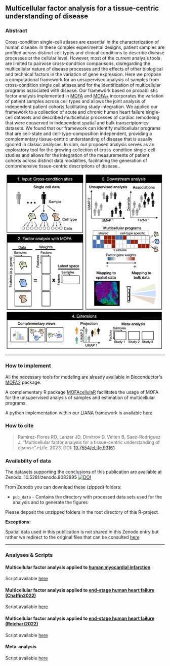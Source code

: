 ## Multicellular factor analysis for a tissue-centric understanding of disease

### Abstract

Cross-condition single-cell atlases are essential in the characterization of human disease. In these complex experimental designs, patient samples are profiled across distinct cell types and clinical conditions to describe disease processes at the cellular level. However, most of the current analysis tools are limited to pairwise cross-condition comparisons, disregarding the multicellular nature of disease processes and the effects of other biological and technical factors in the variation of gene expression. Here we propose a computational framework for an unsupervised analysis of samples from cross-condition single cell atlases and for the identification of multicellular programs associated with disease. Our framework based on probabilistic factor analysis implemented in [MOFA](https://www.embopress.org/doi/full/10.15252/msb.20178124) and [MOFA+](https://genomebiology.biomedcentral.com/articles/10.1186/s13059-020-02015-1) incorporates the variation of patient samples across cell types and allows the joint analysis of independent patient cohorts facilitating study integration. We applied our framework to a collection of acute and chronic human heart failure single-cell datasets and described multicellular processes of cardiac remodeling that were conserved in independent spatial and bulk transcriptomics datasets. We found that our framework can identify multicellular programs that are cell-state and cell-type-composition independent, providing a complementary tissue-centric understanding of disease that is usually ignored in classic analyses. In sum, our proposed analysis serves as an exploratory tool for the growing collection of cross-condition single-cell studies and allows for the integration of the measurements of patient cohorts across distinct data modalities, facilitating the generation of comprehensive tissue-centric descriptions of disease..

<img src="scheme.png" align="center" width="500">

***

### How to implement
 
 All the necessary tools for modeling are already available in Bioconductor's [MOFA2](https://biofam.github.io/MOFA2/) package. 
 
 A complementary R package [MOFAcellulaR](https://github.com/saezlab/MOFAcellulaR) facilitates the usage of MOFA for the unsupervised analysis of samples and estimation of multicellular programs.
 
 A python implementation within our [LIANA](https://github.com/saezlab/liana-py) framework is available [here](https://liana-py.readthedocs.io/en/latest/notebooks/mofacellular.html)

### How to cite
 > Ramirez-Flores RO, Lanzer JD, Dimitrov D, Velten B, Saez-Rodriguez J. “Multicellular factor analysis for a tissue-centric understanding of disease” eLife. 2023. DOI: [10.7554/eLife.93161](https://elifesciences.org/articles/93161)

### Availabilty of data

The datasets supporting the conclusions of this publication are available at Zenodo:
10.5281/zenodo.8082895
[![DOI](https://zenodo.org/badge/DOI/10.5281/zenodo.8082895.svg)](https://zenodo.org/record/8082895)

From Zenodo you can download these (zipped) folders: 

* `pub_data` - Contains the directory with processed data sets used for the analysis and to generate the figures

Please deposit the unzipped folders in the root directory of this R-project.

**Exceptions:**
  
Spatial data used in this publication is not shared in this Zenodo entry but rather we redirect to the original files that can be consulted [here](https://github.com/saezlab/visium_heart)

***

### Analyses & Scripts

#### Multicellular factor analysis applied to [human myocardial infarction](https://www.nature.com/articles/s41586-022-05060-x)
Script available [here](https://github.com/saezlab/MOFAcell/tree/main/MI)

#### Multicellular factor analysis applied to [end-stage human heart failure (Chaffin2022)](https://www.nature.com/articles/s41586-022-04817-8)
Script available [here](https://github.com/saezlab/MOFAcell/tree/main/DCM_HCM)

#### Multicellular factor analysis applied to [end-stage human heart failure (Reichart2022)](https://www.science.org/doi/10.1126/science.abo1984)
Script available [here](https://github.com/saezlab/MOFAcell/tree/main/DCM_Hubner)
 
#### Meta-analysis
Script available [here](https://github.com/saezlab/MOFAcell/tree/main/meta)

